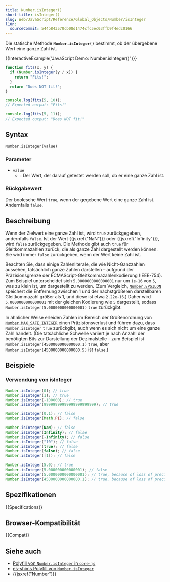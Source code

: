 ```yaml
---
title: Number.isInteger()
short-title: isInteger()
slug: Web/JavaScript/Reference/Global_Objects/Number/isInteger
l10n:
  sourceCommit: 544b843570cb08d1474cfc5ec03ffb9f4edc0166
---
```


Die statische Methode **`Number.isInteger()`** bestimmt, ob der übergebene Wert eine ganze Zahl ist.

{{InteractiveExample("JavaScript Demo: Number.isInteger()")}}

```js interactive-example
function fits(x, y) {
  if (Number.isInteger(y / x)) {
    return "Fits!";
  }
  return "Does NOT fit!";
}

console.log(fits(5, 10));
// Expected output: "Fits!"

console.log(fits(5, 11));
// Expected output: "Does NOT fit!"
```

## Syntax

```js-nolint
Number.isInteger(value)
```

### Parameter

- `value`
  - : Der Wert, der darauf getestet werden soll, ob er eine ganze Zahl ist.

### Rückgabewert

Der boolesche Wert `true`, wenn der gegebene Wert eine ganze Zahl ist. Andernfalls `false`.

## Beschreibung

Wenn der Zielwert eine ganze Zahl ist, wird `true` zurückgegeben, andernfalls `false`. Ist der Wert {{jsxref("NaN")}} oder {{jsxref("Infinity")}}, wird `false` zurückgegeben. Die Methode gibt auch `true` für Gleitkommazahlen zurück, die als ganze Zahl dargestellt werden können. Sie wird immer `false` zurückgeben, wenn der Wert keine Zahl ist.

Beachten Sie, dass einige Zahlenliterale, die wie Nicht-Ganzzahlen aussehen, tatsächlich ganze Zahlen darstellen – aufgrund der Präzisionsgrenze der ECMAScript-Gleitkommazahlenkodierung (IEEE-754). Zum Beispiel unterscheidet sich `5.0000000000000001` nur um `1e-16` von `5`, was zu klein ist, um dargestellt zu werden. (Zum Vergleich, [`Number.EPSILON`](/de/docs/Web/JavaScript/Reference/Global_Objects/Number/EPSILON) speichert die Entfernung zwischen 1 und der nächstgrößeren darstellbaren Gleitkommazahl größer als 1, und diese ist etwa `2.22e-16`.) Daher wird `5.0000000000000001` mit der gleichen Kodierung wie `5` dargestellt, sodass `Number.isInteger(5.0000000000000001)` `true` zurückgibt.

In ähnlicher Weise erleiden Zahlen im Bereich der Größenordnung von [`Number.MAX_SAFE_INTEGER`](/de/docs/Web/JavaScript/Reference/Global_Objects/Number/MAX_SAFE_INTEGER) einen Präzisionsverlust und führen dazu, dass `Number.isInteger` `true` zurückgibt, auch wenn es sich nicht um eine ganze Zahl handelt. (Die tatsächliche Schwelle variiert je nach Anzahl der benötigten Bits zur Darstellung der Dezimalstelle – zum Beispiel ist `Number.isInteger(4500000000000000.1)` `true`, aber `Number.isInteger(4500000000000000.5)` ist `false`.)

## Beispiele

### Verwendung von isInteger

```js
Number.isInteger(0); // true
Number.isInteger(1); // true
Number.isInteger(-100000); // true
Number.isInteger(99999999999999999999999); // true

Number.isInteger(0.1); // false
Number.isInteger(Math.PI); // false

Number.isInteger(NaN); // false
Number.isInteger(Infinity); // false
Number.isInteger(-Infinity); // false
Number.isInteger("10"); // false
Number.isInteger(true); // false
Number.isInteger(false); // false
Number.isInteger([1]); // false

Number.isInteger(5.0); // true
Number.isInteger(5.000000000000001); // false
Number.isInteger(5.0000000000000001); // true, because of loss of precision
Number.isInteger(4500000000000000.1); // true, because of loss of precision
```

## Spezifikationen

{{Specifications}}

## Browser-Kompatibilität

{{Compat}}

## Siehe auch

- [Polyfill von `Number.isInteger` in `core-js`](https://github.com/zloirock/core-js#ecmascript-number)
- [es-shims Polyfill von `Number.isInteger`](https://www.npmjs.com/package/number.isinteger)
- {{jsxref("Number")}}
